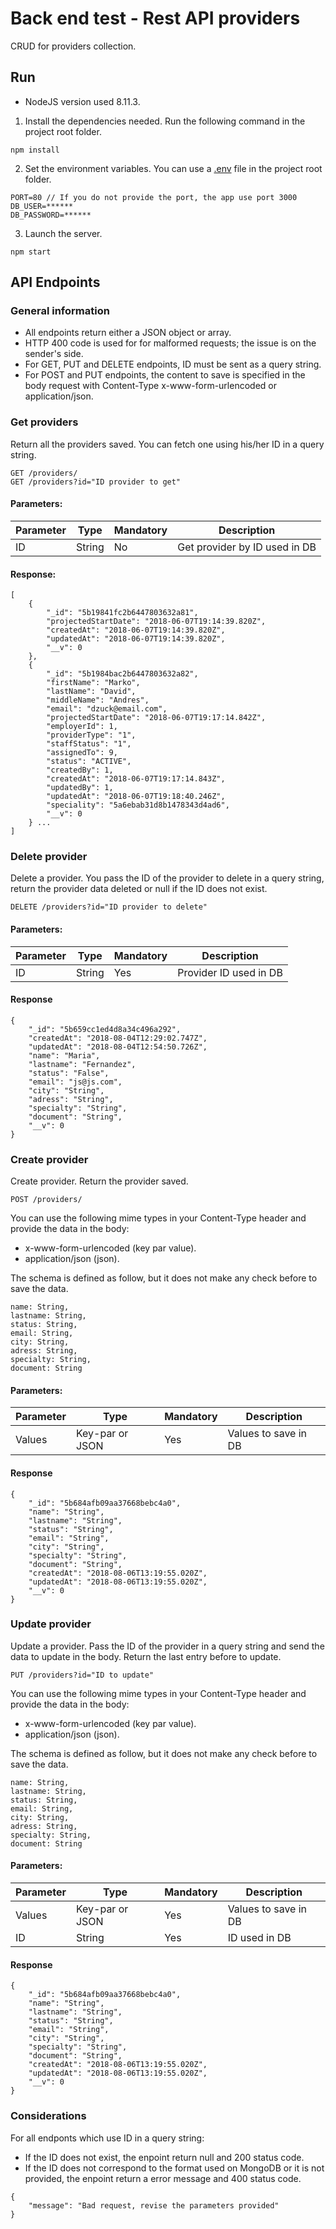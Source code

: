 # Back end test - Rest API providers

CRUD for providers collection.

## Run

* NodeJS version used 8.11.3.

1. Install the dependencies needed. Run the following command in the project root folder. 
```
npm install
```

2. Set the environment variables. You can use a [.env](https://github.com/motdotla/dotenv) file in the project root folder.
```
PORT=80 // If you do not provide the port, the app use port 3000
DB_USER=******
DB_PASSWORD=******
```

3. Launch the server.
```
npm start
```

## API Endpoints

### General information
* All endpoints return either a JSON object or array.
* HTTP 400 code is used for for malformed requests; the issue is on the sender's side.
* For GET, PUT and DELETE endpoints, ID must be sent as a query string.
* For POST and PUT endpoints, the content to save is specified in the body request with Content-Type x-www-form-urlencoded or application/json.

### Get providers

Return all the providers saved. You can fetch one using his/her ID in a query string.

```
GET /providers/
GET /providers?id="ID provider to get"
```

#### Parameters:
| Parameter    | Type          | Mandatory  | Description                   |
| ------------- |---------------|------------|-------------------------------|
| ID            | String        | No         | Get provider by ID used in DB |

#### Response:
```
[
    {
        "_id": "5b19841fc2b6447803632a81",
        "projectedStartDate": "2018-06-07T19:14:39.820Z",
        "createdAt": "2018-06-07T19:14:39.820Z",
        "updatedAt": "2018-06-07T19:14:39.820Z",
        "__v": 0
    },
    {
        "_id": "5b1984bac2b6447803632a82",
        "firstName": "Marko",
        "lastName": "David",
        "middleName": "Andres",
        "email": "dzuck@email.com",
        "projectedStartDate": "2018-06-07T19:17:14.842Z",
        "employerId": 1,
        "providerType": "1",
        "staffStatus": "1",
        "assignedTo": 9,
        "status": "ACTIVE",
        "createdBy": 1,
        "createdAt": "2018-06-07T19:17:14.843Z",
        "updatedBy": 1,
        "updatedAt": "2018-06-07T19:18:40.246Z",
        "speciality": "5a6ebab31d8b1478343d4ad6",
        "__v": 0
    } ...
]
```

### Delete provider

Delete a provider. You pass the ID of the provider to delete in a query string, return the provider data deleted or null if the ID does not exist.

```
DELETE /providers?id="ID provider to delete"
```

#### Parameters:
| Parameter    | Type          | Mandatory  | Description                   |
| ------------- |---------------|------------|-------------------------------|
| ID            | String        | Yes        | Provider ID used in DB        |

#### Response 
```
{
    "_id": "5b659cc1ed4d8a34c496a292",
    "createdAt": "2018-08-04T12:29:02.747Z",
    "updatedAt": "2018-08-04T12:54:50.726Z",
    "name": "Maria",
    "lastname": "Fernandez",
    "status": "False",
    "email": "js@js.com",
    "city": "String",
    "adress": "String",
    "specialty": "String",
    "document": "String",
    "__v": 0
}
```

### Create provider
Create provider. Return the provider saved. 

```
POST /providers/
```

You can use the following mime types in your Content-Type header and provide the data in the body:
* x-www-form-urlencoded (key par value).
* application/json (json).

The schema is defined as follow, but it does not make any check before to save the data.
```
name: String,
lastname: String,
status: String,
email: String,
city: String,
adress: String,
specialty: String,
document: String
```

#### Parameters:
| Parameter    | Type            | Mandatory  | Description                   |
| -------------|-----------------|------------|-------------------------------|
| Values       | Key-par or JSON | Yes        | Values to save in DB          |

#### Response
```
{
    "_id": "5b684afb09aa37668bebc4a0",
    "name": "String",
    "lastname": "String",
    "status": "String",
    "email": "String",
    "city": "String",
    "specialty": "String",
    "document": "String",
    "createdAt": "2018-08-06T13:19:55.020Z",
    "updatedAt": "2018-08-06T13:19:55.020Z",
    "__v": 0
}
```

### Update provider

Update a provider. Pass the ID of the provider in a query string and send the data to update in the body. Return the last entry before to update.

```
PUT /providers?id="ID to update"
```

You can use the following mime types in your Content-Type header and provide the data in the body:
* x-www-form-urlencoded (key par value).
* application/json (json).

The schema is defined as follow, but it does not make any check before to save the data.
```
name: String,
lastname: String,
status: String,
email: String,
city: String,
adress: String,
specialty: String,
document: String
```

#### Parameters:
| Parameter    | Type            | Mandatory  | Description                   |
| -------------|-----------------|------------|-------------------------------|
| Values       | Key-par or JSON | Yes        | Values to save in DB          |
| ID           | String          | Yes        | ID used in DB                 |

#### Response
```
{
    "_id": "5b684afb09aa37668bebc4a0",
    "name": "String",
    "lastname": "String",
    "status": "String",
    "email": "String",
    "city": "String",
    "specialty": "String",
    "document": "String",
    "createdAt": "2018-08-06T13:19:55.020Z",
    "updatedAt": "2018-08-06T13:19:55.020Z",
    "__v": 0
}
```

### Considerations
For all endponts which use ID in a query string:
* If the ID does not exist, the enpoint return null and 200 status code.
* If the ID does not correspond to the format used on MongoDB or it is not provided, the enpoint return a error message and 400 status code.
```
{
    "message": "Bad request, revise the parameters provided"
}
```
